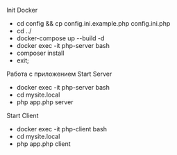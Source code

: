 Init Docker

- cd config && cp config.ini.example.php config.ini.php
- cd ../
- docker-compose up --build -d
- docker exec -it php-server bash
- composer install
- exit;

Работа с приложением
Start Server

- docker exec -it php-server bash
- cd mysite.local
- php app.php server

Start Client

- docker exec -it php-client bash
- cd mysite.local
- php app.php client 

